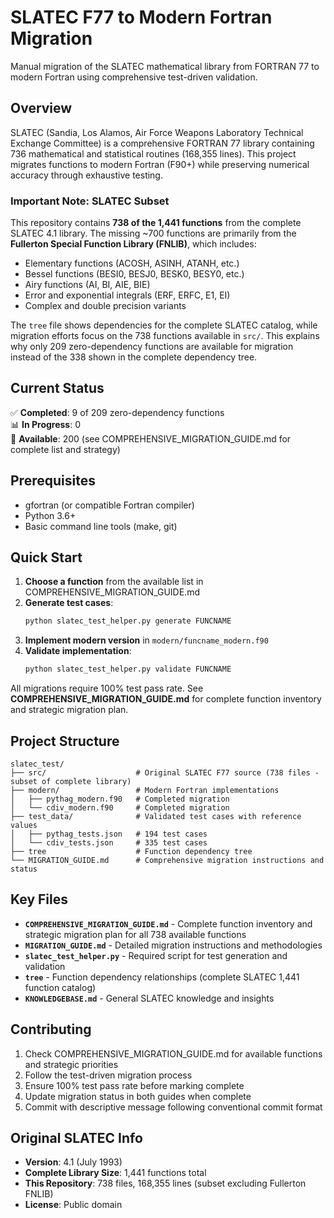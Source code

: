 # SLATEC F77 to Modern Fortran Migration

Manual migration of the SLATEC mathematical library from FORTRAN 77 to modern Fortran using comprehensive test-driven validation.

## Overview

SLATEC (Sandia, Los Alamos, Air Force Weapons Laboratory Technical Exchange Committee) is a comprehensive FORTRAN 77 library containing 736 mathematical and statistical routines (168,355 lines). This project migrates functions to modern Fortran (F90+) while preserving numerical accuracy through exhaustive testing.

### Important Note: SLATEC Subset

This repository contains **738 of the 1,441 functions** from the complete SLATEC 4.1 library. The missing ~700 functions are primarily from the **Fullerton Special Function Library (FNLIB)**, which includes:

- Elementary functions (ACOSH, ASINH, ATANH, etc.)
- Bessel functions (BESI0, BESJ0, BESK0, BESY0, etc.)
- Airy functions (AI, BI, AIE, BIE)
- Error and exponential integrals (ERF, ERFC, E1, EI)
- Complex and double precision variants

The `tree` file shows dependencies for the complete SLATEC catalog, while migration efforts focus on the 738 functions available in `src/`. This explains why only 209 zero-dependency functions are available for migration instead of the 338 shown in the complete dependency tree.

## Current Status

✅ **Completed**: 9 of 209 zero-dependency functions  
📊 **In Progress**: 0  
🎯 **Available**: 200 (see COMPREHENSIVE_MIGRATION_GUIDE.md for complete list and strategy)

## Prerequisites

- gfortran (or compatible Fortran compiler)
- Python 3.6+
- Basic command line tools (make, git)

## Quick Start

1. **Choose a function** from the available list in COMPREHENSIVE_MIGRATION_GUIDE.md
2. **Generate test cases**:
   ```bash
   python slatec_test_helper.py generate FUNCNAME
   ```
3. **Implement modern version** in `modern/funcname_modern.f90`
4. **Validate implementation**:
   ```bash
   python slatec_test_helper.py validate FUNCNAME
   ```

All migrations require 100% test pass rate. See **COMPREHENSIVE_MIGRATION_GUIDE.md** for complete function inventory and strategic migration plan.

## Project Structure

```
slatec_test/
├── src/                    # Original SLATEC F77 source (738 files - subset of complete library)
├── modern/                 # Modern Fortran implementations
│   ├── pythag_modern.f90   # Completed migration
│   └── cdiv_modern.f90     # Completed migration
├── test_data/              # Validated test cases with reference values
│   ├── pythag_tests.json   # 194 test cases
│   └── cdiv_tests.json     # 335 test cases
├── tree                    # Function dependency tree
└── MIGRATION_GUIDE.md      # Comprehensive migration instructions and status
```


## Key Files

- **`COMPREHENSIVE_MIGRATION_GUIDE.md`** - Complete function inventory and strategic migration plan for all 738 available functions
- **`MIGRATION_GUIDE.md`** - Detailed migration instructions and methodologies
- **`slatec_test_helper.py`** - Required script for test generation and validation
- **`tree`** - Function dependency relationships (complete SLATEC 1,441 function catalog)
- **`KNOWLEDGEBASE.md`** - General SLATEC knowledge and insights

## Contributing

1. Check COMPREHENSIVE_MIGRATION_GUIDE.md for available functions and strategic priorities
2. Follow the test-driven migration process  
3. Ensure 100% test pass rate before marking complete
4. Update migration status in both guides when complete
5. Commit with descriptive message following conventional commit format

## Original SLATEC Info

- **Version**: 4.1 (July 1993)
- **Complete Library Size**: 1,441 functions total
- **This Repository**: 738 files, 168,355 lines (subset excluding Fullerton FNLIB)
- **License**: Public domain